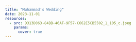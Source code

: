 ```yaml
---
title: "Muhammad's Wedding"
date: 2023-11-01
resources:
  - src: D313D063-84BB-46AF-9F57-C662E5CB5502_1_105_c.jpeg
    params:
      cover: true
---
```


